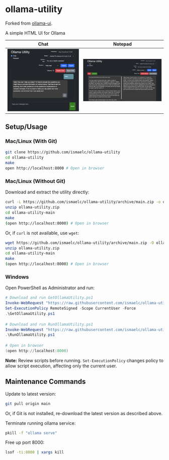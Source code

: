 # ollama-utility

Forked from [ollama-ui](https://github.com/ollama-ui/ollama-ui).

A simple HTML UI for Ollama


| Chat | Notepad |
| ---- | ------- |
| ![Chat](images/ollama-utility-01.png) | ![Notepad](images/ollama-utility-02.png) |

## Setup/Usage

### Mac/Linux (With Git)

```bash
git clone https://github.com/ismaelc/ollama-utility
cd ollama-utility
make
open http://localhost:8000 # Open in browser
```

### Mac/Linux (Without Git)

Download and extract the utility directly:

```bash
curl -L https://github.com/ismaelc/ollama-utility/archive/main.zip -o ollama-utility.zip
unzip ollama-utility.zip
cd ollama-utility-main
make
(open http://localhost:8000) # Open in browser
```

Or, if `curl` is not available, use `wget`:

```bash
wget https://github.com/ismaelc/ollama-utility/archive/main.zip -O ollama-utility.zip
unzip ollama-utility.zip
cd ollama-utility-main
make
(open http://localhost:8000) # Open in browser
```

### Windows

Open PowerShell as Administrator and run:

```powershell
# Download and run GetOllamaUtility.ps1
Invoke-WebRequest "https://raw.githubusercontent.com/ismaelc/ollama-utility/main/windows/GetOllamaUtility.ps1" -OutFile "GetOllamaUtility.ps1"
Set-ExecutionPolicy RemoteSigned -Scope CurrentUser -Force
.\GetOllamaUtility.ps1

# Download and run RunOllamaUtility.ps1
Invoke-WebRequest "https://raw.githubusercontent.com/ismaelc/ollama-utility/main/windows/RunOllamaUtility.ps1" -OutFile "RunOllamaUtility.ps1"
.\RunOllamaUtility.ps1

# Open in browser
(open http://localhost:8000)
```

**Note:** Review scripts before running. `Set-ExecutionPolicy` changes policy to allow script execution, affecting only the current user.

## Maintenance Commands

Update to latest version:

```bash
git pull origin main
```

Or, if Git is not installed, re-download the latest version as described above.

Terminate running ollama service:

```bash
pkill -f "ollama serve"
```

Free up port 8000:

```bash
lsof -ti:8000 | xargs kill
```